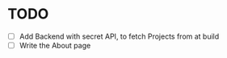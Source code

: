 # TODO

- [ ] Add Backend with secret API, to fetch Projects from at build
- [ ] Write the About page